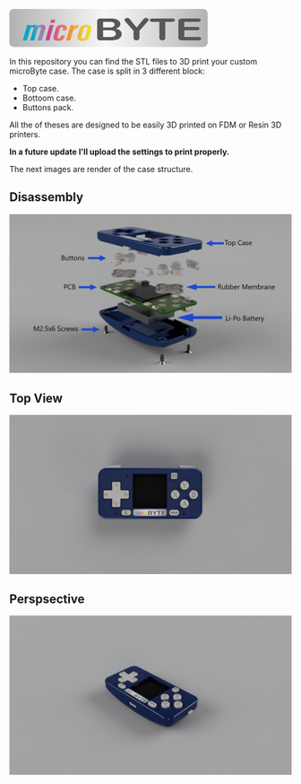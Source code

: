 ![](images/microByte_logo.png)

In this repository you can find the STL files to 3D print your custom microByte case.
The case is split in 3 different block:

- Top case.
- Bottoom case.
- Buttons pack.

All the of theses are designed to be easily 3D printed on FDM or Resin 3D printers.

**In a future update I'll upload the settings to print properly.**

The next images are render of the case structure.

## Disassembly
![Disassembly](images/microByte_assembly.png)

## Top View
![Top View](images/microByte_top.png)

## Perspsective
![](images/microByte_perspective.png)


